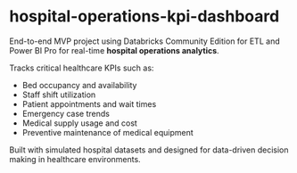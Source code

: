 # hospital-operations-kpi-dashboard

End-to-end MVP project using Databricks Community Edition for ETL and Power BI Pro for real-time **hospital operations analytics**.

Tracks critical healthcare KPIs such as:
- Bed occupancy and availability
- Staff shift utilization
- Patient appointments and wait times
- Emergency case trends
- Medical supply usage and cost
- Preventive maintenance of medical equipment

Built with simulated hospital datasets and designed for data-driven decision making in healthcare environments.
